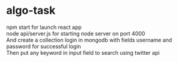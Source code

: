 # algo-task

npm start for launch react app <br>
node api/server.js for starting node server on port 4000<br>
And create a collection login in mongodb with fields username and password for successful login<br>
Then put any keyword in input field to search using twitter api
